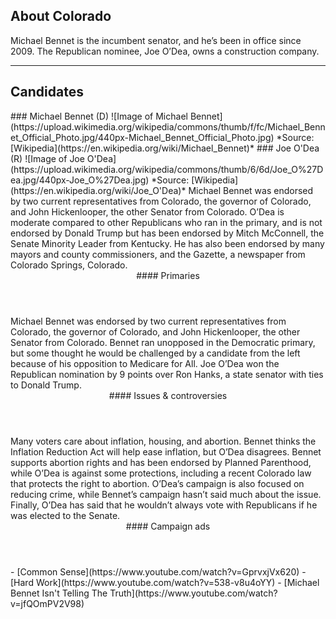 ## About Colorado
Michael Bennet is the incumbent senator, and he’s been in office since 2009. The Republican nominee, Joe O’Dea, owns a construction company. 

---

## Candidates

<Grid>
  <Box>
    ### Michael Bennet (D)
    ![Image of Michael Bennet](https://upload.wikimedia.org/wikipedia/commons/thumb/f/fc/Michael_Bennet_Official_Photo.jpg/440px-Michael_Bennet_Official_Photo.jpg)
    *Source: [Wikipedia](https://en.wikipedia.org/wiki/Michael_Bennet)*
  </Box>
  <Box>
    ### Joe O'Dea (R)
    ![Image of Joe O'Dea](https://upload.wikimedia.org/wikipedia/commons/thumb/6/6d/Joe_O%27Dea.jpg/440px-Joe_O%27Dea.jpg)
    *Source: [Wikipedia](https://en.wikipedia.org/wiki/Joe_O'Dea)*
  </Box>

  <Box>
    Michael Bennet was endorsed by two current representatives from Colorado, the governor of Colorado, and John Hickenlooper, the other Senator from Colorado. 
  </Box>
  <Box>
    O’Dea is moderate compared to other Republicans who ran in the primary, and is not endorsed by Donald Trump but has been endorsed by Mitch McConnell, the Senate Minority Leader from Kentucky. He has also been endorsed by many mayors and county commissioners, and the Gazette, a newspaper from Colorado Springs, Colorado. 
  </Box>

  <Header>
    #### Primaries
  </Header>
  <Box>
    Michael Bennet was endorsed by two current representatives from Colorado, the governor of Colorado, and John Hickenlooper, the other Senator from Colorado. Bennet ran unopposed in the Democratic primary, but some thought he would be challenged by a candidate from the left because of his opposition to Medicare for All. 
  </Box>
  <Box>
    Joe O’Dea won the Republican nomination by 9 points over Ron Hanks, a state senator with ties to Donald Trump.
  </Box>

  <Header>
    #### Issues & controversies
  </Header>

  <WideBox>
    Many voters care about inflation, housing, and abortion. Bennet thinks the Inflation Reduction Act will help ease inflation, but O’Dea disagrees. Bennet supports abortion rights and has been endorsed by Planned Parenthood, while O’Dea is against some protections, including a recent Colorado law that protects the right to abortion. O’Dea’s campaign is also focused on reducing crime, while Bennet’s campaign hasn’t said much about the issue. Finally, O’Dea has said that he wouldn’t always vote with Republicans if he was elected to the Senate. 
  </WideBox>
 
  <Header>
    #### Campaign ads
  </Header>
  <Box>
    - [Common Sense](https://www.youtube.com/watch?v=GprvxjVx620)
  </Box>
  <Box>
    - [Hard Work](https://www.youtube.com/watch?v=538-v8u4oYY)
    - [Michael Bennet Isn't Telling The Truth](https://www.youtube.com/watch?v=jfQOmPV2V98)
  </Box>
</Grid>
